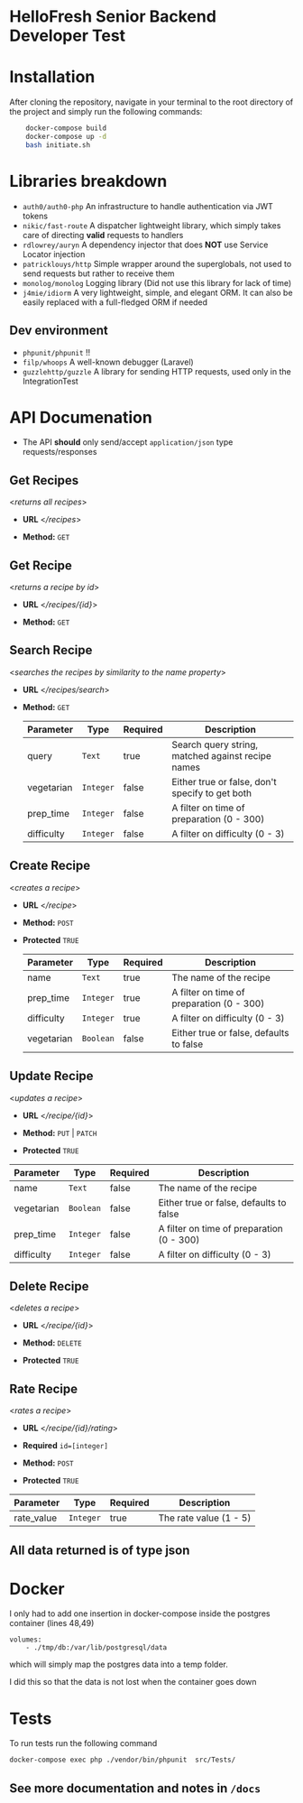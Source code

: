 # HelloFresh Senior Backend Developer Test

# Installation

After cloning the repository, navigate in your terminal to the root directory of the project and simply run the following commands:

```sh
    docker-compose build
    docker-compose up -d
    bash initiate.sh
```

# Libraries breakdown

* `auth0/auth0-php` An infrastructure to handle authentication via JWT tokens
* `nikic/fast-route` A dispatcher lightweight library, which simply takes care of directing **valid** requests to handlers
* `rdlowrey/auryn` A dependency injector that does **NOT** use Service Locator injection
* `patricklouys/http` Simple wrapper around the superglobals, not used to send requests but rather to receive them
* `monolog/monolog` Logging library (Did not use this library for lack of time)
* `j4mie/idiorm` A very lightweight, simple, and elegant ORM. It can also be easily replaced with a full-fledged ORM if needed

## Dev environment

* `phpunit/phpunit` !!
* `filp/whoops` A well-known debugger (Laravel)
* `guzzlehttp/guzzle` A library for sending HTTP requests, used only in the IntegrationTest

# API Documenation

* The API **should** only send/accept `application/json` type requests/responses

## **Get Recipes**

<_returns all recipes_>

* **URL** <_/recipes_>

* **Method:** `GET`

## **Get Recipe**

<_returns a recipe by id_>

* **URL** <_/recipes/{id}_>

* **Method:** `GET`

## **Search Recipe**

<_searches the recipes by similarity to the name property_>

* **URL** <_/recipes/search_>

- **Method:** `GET`

  | Parameter  | Type      | Required | Description                                       |
  | ---------- | --------- | -------- | ------------------------------------------------- |
  | query      | `Text`    | true     | Search query string, matched against recipe names |
  | vegetarian | `Integer` | false    | Either true or false, don't specify to get both   |
  | prep_time  | `Integer` | false    | A filter on time of preparation (0 - 300)         |
  | difficulty | `Integer` | false    | A filter on difficulty (0 - 3)                    |

## **Create Recipe**

<_creates a recipe_>

* **URL** <_/recipe_>

- **Method:** `POST`

- **Protected** `TRUE`

  | Parameter  | Type      | Required | Description                               |
  | ---------- | --------- | -------- | ----------------------------------------- |
  | name       | `Text`    | true     | The name of the recipe                    |
  | prep_time  | `Integer` | true     | A filter on time of preparation (0 - 300) |
  | difficulty | `Integer` | true     | A filter on difficulty (0 - 3)            |
  | vegetarian | `Boolean` | false    | Either true or false, defaults to false   |

## **Update Recipe**

<_updates a recipe_>

* **URL** <_/recipe/{id}_>

- **Method:** `PUT` | `PATCH`

- **Protected** `TRUE`

| Parameter  | Type      | Required | Description                               |
| ---------- | --------- | -------- | ----------------------------------------- |
| name       | `Text`    | false    | The name of the recipe                    |
| vegetarian | `Boolean` | false    | Either true or false, defaults to false   |
| prep_time  | `Integer` | false    | A filter on time of preparation (0 - 300) |
| difficulty | `Integer` | false    | A filter on difficulty (0 - 3)            |

## **Delete Recipe**

<_deletes a recipe_>

* **URL** <_/recipe/{id}_>

- **Method:** `DELETE`

- **Protected** `TRUE`

## **Rate Recipe**

<_rates a recipe_>

* **URL** <_/recipe/{id}/rating_>

* **Required** `id=[integer]`

* **Method:** `POST`

* **Protected** `TRUE`

| Parameter  | Type      | Required | Description            |
| ---------- | --------- | -------- | ---------------------- |
| rate_value | `Integer` | true     | The rate value (1 - 5) |

## All data returned is of type json

# Docker

I only had to add one insertion in docker-compose inside the postgres container (lines 48,49)

```
volumes:
    - ./tmp/db:/var/lib/postgresql/data
```

which will simply map the postgres data into a temp folder.

I did this so that the data is not lost when the container goes down

# Tests

To run tests run the following command

```sh
docker-compose exec php ./vendor/bin/phpunit  src/Tests/
```

## See more documentation and notes in `/docs`
